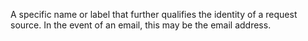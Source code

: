﻿A specific name or label that further qualifies the identity of a request source. In the event of an email, this may be the email address.
